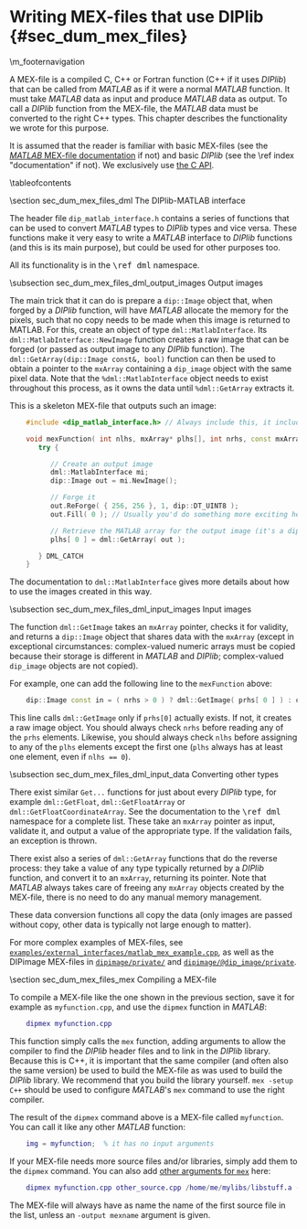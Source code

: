 # Writing MEX-files that use DIPlib {#sec_dum_mex_files}

[//]: # (DIPlib 3.0)

[//]: # ([c]2017-2019, Cris Luengo.)
[//]: # (Based on original DIPimage usre manual: [c]1999-2014, Delft University of Technology.)

[//]: # (Licensed under the Apache License, Version 2.0 [the "License"];)
[//]: # (you may not use this file except in compliance with the License.)
[//]: # (You may obtain a copy of the License at)
[//]: # ()
[//]: # (   http://www.apache.org/licenses/LICENSE-2.0)
[//]: # ()
[//]: # (Unless required by applicable law or agreed to in writing, software)
[//]: # (distributed under the License is distributed on an "AS IS" BASIS,)
[//]: # (WITHOUT WARRANTIES OR CONDITIONS OF ANY KIND, either express or implied.)
[//]: # (See the License for the specific language governing permissions and)
[//]: # (limitations under the License.)

\m_footernavigation

A MEX-file is a compiled C, C++ or Fortran function (C++ if it uses *DIPlib*) that
can be called from *MATLAB* as if it were a normal *MATLAB* function. It must take
*MATLAB* data as input and produce *MATLAB* data as output. To call a *DIPlib* function
from the MEX-file, the *MATLAB* data must be converted to the right C++ types.
This chapter describes the functionality we wrote for this purpose.

It is assumed that the reader is familiar with basic MEX-files (see the
[*MATLAB* MEX-file documentation](https://www.mathworks.com/help/matlab/matlab-api-for-c.html)
if not) and basic *DIPlib* (see the \ref index "documentation" if not).
We exclusively use [the C API](https://www.mathworks.com/help/matlab/cc-mx-matrix-library.html).

\tableofcontents

\section sec_dum_mex_files_dml The DIPlib-MATLAB interface

The header file `dip_matlab_interface.h` contains a series of functions that can
be used to convert *MATLAB* types to *DIPlib* types and vice versa. These functions
make it very easy to write a *MATLAB* interface to *DIPlib* functions (and this is
its main purpose), but could be used for other purposes too.

All its functionality is in the <tt>\ref dml</tt> namespace.

\subsection sec_dum_mex_files_dml_output_images Output images

The main trick that it can do is prepare a `dip::Image` object that, when forged
by a *DIPlib* function, will have *MATLAB* allocate the memory for the pixels,
such that no copy needs to be made when this image is returned to MATLAB. For
this, create an object of type `dml::MatlabInterface`. Its `dml::MatlabInterface::NewImage`
function creates a raw image that can be forged (or passed as output image to
any *DIPlib* function). The `dml::GetArray(dip::Image const&, bool)` function
can then be used to obtain a pointer to the `mxArray` containing a `dip_image`
object with the same pixel data. Note that the `%dml::MatlabInterface` object
needs to exist throughout this process, as it owns the data until `%dml::GetArray`
extracts it.

This is a skeleton MEX-file that outputs such an image:

```cpp
    #include <dip_matlab_interface.h> // Always include this, it includes diplib.h and mex.h

    void mexFunction( int nlhs, mxArray* plhs[], int nrhs, const mxArray* prhs[] ) {
       try {

          // Create an output image
          dml::MatlabInterface mi;
          dip::Image out = mi.NewImage();

          // Forge it
          out.ReForge( { 256, 256 }, 1, dip::DT_UINT8 );
          out.Fill( 0 ); // Usually you'd do something more exciting here!

          // Retrieve the MATLAB array for the output image (it's a dip_image object)
          plhs[ 0 ] = dml::GetArray( out );

       } DML_CATCH
    }
```

The documentation to `dml::MatlabInterface` gives more details about how to use
the images created in this way.

\subsection sec_dum_mex_files_dml_input_images Input images

The function `dml::GetImage` takes an `mxArray` pointer, checks it for validity,
and returns a `dip::Image` object that shares data with the `mxArray` (except in
exceptional circumstances: complex-valued numeric arrays must be copied because
their storage is different in *MATLAB* and *DIPlib*; complex-valued `dip_image`
objects are not copied).

For example, one can add the following line to the `mexFunction` above:

```cpp
    dip::Image const in = ( nrhs > 0 ) ? dml::GetImage( prhs[ 0 ] ) : dip::Image();
```

This line calls `dml::GetImage` only if `prhs[0]` actually exists. If not, it
creates a raw image object. You should always check `nrhs` before reading any of
the `prhs` elements. Likewise, you should always check `nlhs` before assigning
to any of the `plhs` elements except the first one (`plhs` always has at least
one element, even if `nlhs == 0`).

\subsection sec_dum_mex_files_dml_input_data Converting other types

There exist similar `Get...` functions for just about every *DIPlib* type, for example
`dml::GetFloat`, `dml::GetFloatArray` or `dml::GetFloatCoordinateArray`. See
the documentation to the <tt>\ref dml</tt> namespace for a complete list. These
take an `mxArray` pointer as input, validate it, and output a value of the appropriate
type. If the validation fails, an exception is thrown.

There exist also a series of `dml::GetArray` functions that do the reverse process:
they take a value of any type typically returned by a *DIPlib* function, and
convert it to an `mxArray`, returning its pointer. Note that *MATLAB* always takes
care of freeing any `mxArray` objects created by the MEX-file, there is no need
to do any manual memory management.

These data conversion functions all copy the data (only images are passed without
copy, other data is typically not large enough to matter).

For more complex examples of MEX-files, see
[`examples/external_interfaces/matlab_mex_example.cpp`](https://github.com/DIPlib/diplib/tree/master/examples/external_interfaces/matlab_mex_example.cpp),
as well as the DIPimage MEX-files in
[`dipimage/private/`](https://github.com/DIPlib/diplib/tree/master/dipimage/private) and
[`dipimage/@dip_image/private`](https://github.com/DIPlib/diplib/tree/master/dipimage/%40dip_image/private).


\section sec_dum_mex_files_mex Compiling a MEX-file

To compile a MEX-file like the one shown in the previous section, save it for example
as `myfunction.cpp`, and use the `dipmex` function in *MATLAB*:

```m
    dipmex myfunction.cpp
```

This function simply calls the `mex` function, adding arguments to allow the compiler
to find the *DIPlib* header files and to link in the *DIPlib* library. Because this
is C++, it is important that the same compiler (and often also the same version) be
used to build the MEX-file as was used to build the *DIPlib* library. We recommend
that you build the library yourself. `mex -setup C++` should be used to configure
*MATLAB*'s `mex` command to use the right compiler.

The result of the `dipmex` command above is a MEX-file called `myfunction`. You can
call it like any other *MATLAB* function:

```m
    img = myfunction;  % it has no input arguments
```

If your MEX-file needs more source files and/or libraries, simply add them to the
`dipmex` command. You can also add [other arguments for `mex`](https://www.mathworks.com/help/matlab/ref/mex.html) here:

```m
    dipmex myfunction.cpp other_source.cpp /home/me/mylibs/libstuff.a -I/home/me/mylibs/
```

The MEX-file will always have as name the name of the first source file in the list,
unless an `-output mexname` argument is given.
